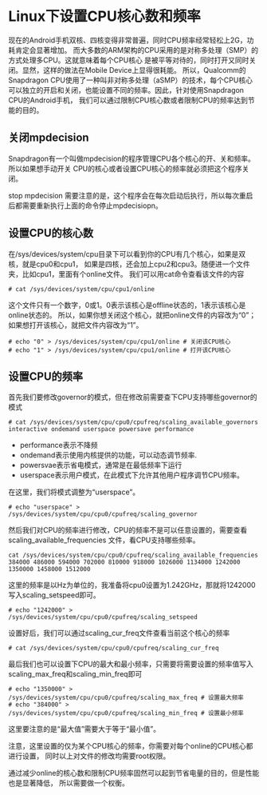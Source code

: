 Linux下设置CPU核心数和频率
========================================

现在的Android手机双核、四核变得非常普遍，同时CPU频率经常轻松上2G，功耗肯定会显著增加。
而大多数的ARM架构的CPU采用的是对称多处理（SMP）的方式处理多CPU。这就意味着每个CPU核心
是被平等对待的，同时打开又同时关闭。显然，这样的做法在Mobile Device上显得很耗能。
所以，Qualcomm的Snapdragon CPU使用了一种叫非对称多处理（aSMP）的技术，每个CPU核心
可以独立的开启和关闭，也能设置不同的频率。因此，针对使用Snapdragon CPU的Android手机，
我们可以通过限制CPU核心数或者限制CPU的频率达到节能的目的。

关闭mpdecision
----------------------------------------

Snapdragon有一个叫做mpdecision的程序管理CPU各个核心的开、关和频率。所以如果想手动开关
CPU的核心或者设置CPU核心的频率就必须把这个程序关闭。

stop mpdecision
需要注意的是，这个程序会在每次启动后执行，所以每次重启后都需要重新执行上面的命令停止mpdecisiopn。

设置CPU的核心数
----------------------------------------

在/sys/devices/system/cpu目录下可以看到你的CPU有几个核心，如果是双核，就是cpu0和cpu1，
如果是四核，还会加上cpu2和cpu3。随便进一个文件夹，比如cpu1，里面有个online文件。
我们可以用cat命令查看该文件的内容

```
# cat /sys/devices/system/cpu/cpu1/online
```

这个文件只有一个数字，0或1。0表示该核心是offline状态的，1表示该核心是online状态的。
所以，如果你想关闭这个核心，就把online文件的内容改为“0”；如果想打开该核心，就把文件内容改为“1”。

```
# echo "0" > /sys/devices/system/cpu/cpu1/online # 关闭该CPU核心
# echo "1" > /sys/devices/system/cpu/cpu1/online # 打开该CPU核心
```

设置CPU的频率
----------------------------------------

首先我们要修改governor的模式，但在修改前需要查下CPU支持哪些governor的模式

```
# cat /sys/devices/system/cpu/cpu0/cpufreq/scaling_available_governors
interactive ondemand userspace powersave performance
```

* performance表示不降频
* ondemand表示使用内核提供的功能，可以动态调节频率.
* powersvae表示省电模式，通常是在最低频率下运行
* userspace表示用户模式，在此模式下允许其他用户程序调节CPU频率。

在这里，我们将模式调整为“userspace”。

```
# echo "userspace" > /sys/devices/system/cpu/cpu0/cpufreq/scaling_governor
```

然后我们对CPU的频率进行修改，CPU的频率不是可以任意设置的，需要查看scaling_available_frequencies
文件，看CPU支持哪些频率。

```
cat /sys/devices/system/cpu/cpu0/cpufreq/scaling_available_frequencies
384000 486000 594000 702000 810000 918000 1026000 1134000 1242000 1350000 1458000 1512000
```

这里的频率是以Hz为单位的，我准备将cpu0设置为1.242GHz，那就将1242000写入scaling_setspeed即可。

```
# echo "1242000" > /sys/devices/system/cpu/cpu0/cpufreq/scaling_setspeed
```

设置好后，我们可以通过scaling_cur_freq文件查看当前这个核心的频率

```
# cat /sys/devices/system/cpu/cpu0/cpufreq/scaling_cur_freq
```

最后我们也可以设置下CPU的最大和最小频率，只需要将需要设置的频率值写入
scaling_max_freq和scaling_min_freq即可

```
# echo "1350000" > /sys/devices/system/cpu/cpu0/cpufreq/scaling_max_freq # 设置最大频率
# echo "384000" > /sys/devices/system/cpu/cpu0/cpufreq/scaling_min_freq # 设置最小频率
```

这里要注意的是“最大值”需要大于等于“最小值”。

注意，这里设置的仅为某个CPU核心的频率，你需要对每个online的CPU核心都进行设置，
同时以上对文件的修改均需要root权限。

通过减少online的核心数和限制CPU频率固然可以起到节省电量的目的，但是性能也是显著降低，
所以需要做一个权衡。